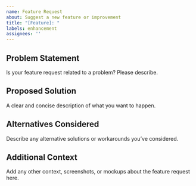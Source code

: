 ```yaml
---
name: Feature Request
about: Suggest a new feature or improvement
title: "[Feature]: "
labels: enhancement
assignees: ''
---
```


## Problem Statement
Is your feature request related to a problem? Please describe.

## Proposed Solution
A clear and concise description of what you want to happen.

## Alternatives Considered
Describe any alternative solutions or workarounds you’ve considered.

## Additional Context
Add any other context, screenshots, or mockups about the feature request here.
